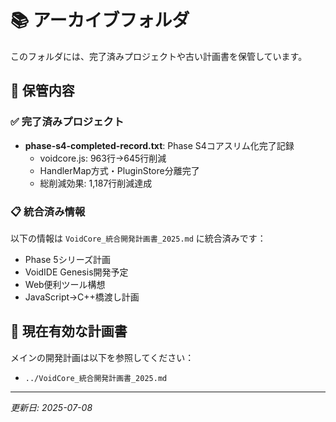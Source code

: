 # 📚 アーカイブフォルダ

このフォルダには、完了済みプロジェクトや古い計画書を保管しています。

## 📁 保管内容

### ✅ 完了済みプロジェクト
- **phase-s4-completed-record.txt**: Phase S4コアスリム化完了記録
  - voidcore.js: 963行→645行削減
  - HandlerMap方式・PluginStore分離完了
  - 総削減効果: 1,187行削減達成

### 📋 統合済み情報
以下の情報は `VoidCore_統合開発計画書_2025.md` に統合済みです：
- Phase 5シリーズ計画
- VoidIDE Genesis開発予定
- Web便利ツール構想
- JavaScript→C++橋渡し計画

## 🎯 現在有効な計画書
メインの開発計画は以下を参照してください：
- `../VoidCore_統合開発計画書_2025.md`

---
*更新日: 2025-07-08*